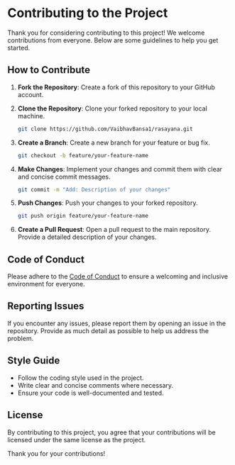 # Contributing to the Project

Thank you for considering contributing to this project! We welcome contributions from everyone. Below are some guidelines to help you get started.

## How to Contribute

1. **Fork the Repository**: Create a fork of this repository to your GitHub account.
2. **Clone the Repository**: Clone your forked repository to your local machine.

    ```bash
    git clone https://github.com/VaibhavBansa1/rasayana.git
    ```

3. **Create a Branch**: Create a new branch for your feature or bug fix.

    ```bash
    git checkout -b feature/your-feature-name
    ```

4. **Make Changes**: Implement your changes and commit them with clear and concise commit messages.

    ```bash
    git commit -m "Add: Description of your changes"
    ```

5. **Push Changes**: Push your changes to your forked repository.

    ```bash
    git push origin feature/your-feature-name
    ```

6. **Create a Pull Request**: Open a pull request to the main repository. Provide a detailed description of your changes.

## Code of Conduct

Please adhere to the [Code of Conduct](CODE_OF_CONDUCT.md) to ensure a welcoming and inclusive environment for everyone.

## Reporting Issues

If you encounter any issues, please report them by opening an issue in the repository. Provide as much detail as possible to help us address the problem.

## Style Guide

- Follow the coding style used in the project.
- Write clear and concise comments where necessary.
- Ensure your code is well-documented and tested.

## License

By contributing to this project, you agree that your contributions will be licensed under the same license as the project.

Thank you for your contributions!